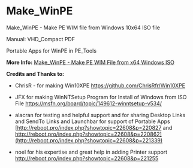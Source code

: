 # Make_WinPE
Make_WinPE - Make PE WIM file from Windows 10x64 ISO file

Manual: VHD_Compact PDF

Portable Apps for WinPE in PE_Tools

**More Info:** [Make_WinPE - Make PE WIM File from x64 Windows ISO]([https://msfn.org/board/topic/183451-make_winpe-boot-and-make-pe-wim-file-from-x64-windows-iso/])
 
**Credits and Thanks to:**
 
- ChrisR - for making Win10XPE
  https://github.com/ChrisRfr/Win10XPE

- JFX for making WinNTSetup Program for Install of Windows from ISO File
  https://msfn.org/board/topic/149612-winntsetup-v534/
  
- alacran for testing and helpful support and for sharing Desktop Links and SendTo Links and Launchbar for support of Portable Apps
  [http://reboot.pro/index.php?showtopic=22608&p=220827  and  http://reboot.pro/index.php?showtopic=22608&p=220862](http://reboot.pro/index.php?showtopic=22608&p=221339)
  
- noel for his expertise and great help in adding Printer support
  http://reboot.pro/index.php?showtopic=22608&p=221255
